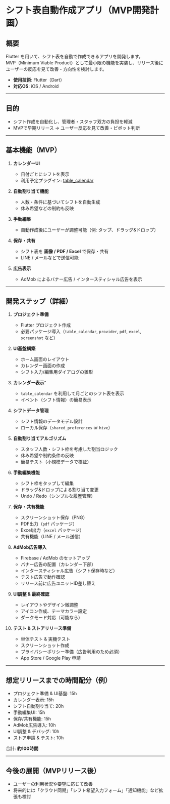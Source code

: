 # シフト表自動作成アプリ（MVP開発計画）

## 概要
Flutter を用いて、シフト表を自動で作成できるアプリを開発します。  
MVP（Minimum Viable Product）として最小限の機能を実装し、リリース後にユーザーの反応を見て改善・方向性を検討します。

- **使用技術**: Flutter（Dart）
- **対応OS**: iOS / Android

---

## 目的
- シフト作成を自動化し、管理者・スタッフ双方の負担を軽減
- MVPで早期リリース → ユーザー反応を見て改善・ピボット判断

---

## 基本機能（MVP）
1. **カレンダーUI**
    - 日付ごとにシフトを表示
    - 利用予定プラグイン: [table_calendar](https://pub.dev/packages/table_calendar)

2. **自動割り当て機能**
    - 人数・条件に基づいてシフトを自動生成
    - 休み希望などの制約も反映

3. **手動編集**
    - 自動作成後にユーザーが調整可能（例: タップ、ドラッグ&ドロップ）

4. **保存・共有**
    - シフト表を **画像 / PDF / Excel** で保存・共有
    - LINE / メールなどで送信可能

5. **広告表示**
    - AdMob によるバナー広告 / インタースティシャル広告を表示

---

## 開発ステップ（詳細）
1. **プロジェクト準備**
    - Flutter プロジェクト作成
    - 必要パッケージ導入（`table_calendar`, `provider`, `pdf`, `excel`, `screenshot` など）

2. **UI基盤構築**
    - ホーム画面のレイアウト
    - カレンダー画面の作成
    - シフト入力/編集用ダイアログの雛形

3. **カレンダー表示**"
    - `table_calendar` を利用して月ごとのシフト表を表示
    - イベント（シフト情報）の簡易表示

4. **シフトデータ管理**
    - シフト情報のデータモデル設計
    - ローカル保存（`shared_preferences` or `hive`）

5. **自動割り当てアルゴリズム**
    - スタッフ人数・シフト枠を考慮した割当ロジック
    - 休み希望や制約条件の反映
    - 簡易テスト（小規模データで検証）

6. **手動編集機能**
    - シフト枠をタップして編集
    - ドラッグ&ドロップによる割り当て変更
    - Undo / Redo（シンプルな履歴管理）

7. **保存・共有機能**
    - スクリーンショット保存（PNG）
    - PDF出力（`pdf` パッケージ）
    - Excel出力（`excel` パッケージ）
    - 共有機能（LINE / メール送信）

8. **AdMob広告導入**
    - Firebase / AdMob のセットアップ
    - バナー広告の配置（カレンダー下部）
    - インタースティシャル広告（シフト保存時など）
    - テスト広告で動作確認
    - リリース前に広告ユニットID差し替え

9. **UI調整 & 最終確認**
    - レイアウトやデザイン微調整
    - アイコン作成、テーマカラー設定
    - ダークモード対応（可能なら）

10. **テスト & ストアリリース準備**
    - 単体テスト & 実機テスト
    - スクリーンショット作成
    - プライバシーポリシー準備（広告利用のため必須）
    - App Store / Google Play 申請

---

## 想定リリースまでの時間配分（例）
- プロジェクト準備 & UI基盤: 15h
- カレンダー表示: 15h
- シフト自動割り当て: 20h
- 手動編集UI: 15h
- 保存/共有機能: 15h
- AdMob広告導入: 10h
- UI調整 & デバッグ: 10h
- ストア申請 & テスト: 10h

合計: **約100時間**

---

## 今後の展開（MVPリリース後）
- ユーザーの利用状況や要望に応じて改善
- 将来的には「クラウド同期」「シフト希望入力フォーム」「通知機能」など拡張も検討
